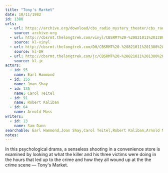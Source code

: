 ```yaml
---
title: "Tony's Market"
date: 10/11/1982
id: 1380
urls: 
  - url: https://archive.org/download/cbs_radio_mystery_theater/cbs_radio_mystery_theater-1351-1399.zip/cbs_radio_mystery_theater-1351-1399%2Fcbsrmt_1380_tonys_market.mp3
    source: archive-org
  - url: http://cbsrmt.thelongtrek.com/vinyl/CBSRMT%20-%20821011%201380%20Tony%27s%20Market_afrts.mp3
    source: kl-vinyl
  - url: http://cbsrmt.thelongtrek.com/DH/CBSRMT%20-%20821011%201380%20Tony%27s%20Market_dh.mp3
    source: kl-DH
  - url: http://cbsrmt.thelongtrek.com/jc/CBSRMT%20-%20821011%201380%20Tony%27s%20Market%20vbr%20jt_jc.mp3
    source: kl-jc
actors:  
  - id: 95
    name: Earl Hammond  
  - id: 155
    name: Joan Shay  
  - id: 135
    name: Carol Teitel  
  - id: 91
    name: Robert Kaliban  
  - id: 64
    name: Arnold Moss
writers:  
  - id: 13
    name: Sam Dann
searchable: Earl Hammond,Joan Shay,Carol Teitel,Robert Kaliban,Arnold Moss Sam Dann
notes:  
---
```

In this psychological drama, a senseless shooting in a convenience store is examined by looking at what the killer and his three victims were doing in the hours that led up to the crime and how they all wound up at the the crime scene — Tony's Market.